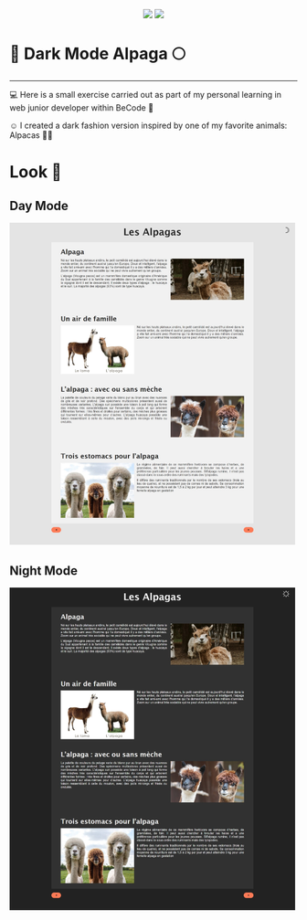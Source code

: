 <p align="center">
  <img src="https://img.shields.io/badge/HTML5-E34F26?style=for-the-badge&logo=html5&logoColor=white">
  <img src="https://img.shields.io/badge/CSS3-1572B6?style=for-the-badge&logo=css3&logoColor=white">
</p>

# 🌚 Dark Mode Alpaga :full_moon:
______________________________________
💻 Here is a small exercise carried out as part of my personal learning in web junior developer within BeCode :school_satchel:

☺️ I created a dark fashion version inspired by one of my favorite animals: Alpacas 🦙😅

# Look 🔎

<p align="center">
    <h2>Day Mode</h2>
    <img src="image-day.jpeg" width="500">
    <h2>Night Mode</h2>
    <img src="image-night.jpeg" width="500">
  
</p>

